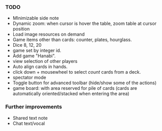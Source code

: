 ### TODO

 * MInimizable side note
 * Dynamic zoom: when cursor is hover the table, zoom table at cursor position
 * Load image resources on demand
 * Game items other than cards: counter, plates, hourglass.
 * Dice 8, 12, 20
 * game set by integer id.
 * Add game "Hanabi".
 * view selection of other players
 * Auto align cards in hands.
 * click down + mousewheel to select _count_ cards from a deck.
 * spectator mode
 * Toggle button for advanced toolbar (hide/show some of the actions)
 * game board: with area reserved for pile of cards (cards are automatically oriented/stacked when entering the area)

### Further improvements
 * Shared text note
 * Chat text/vocal
